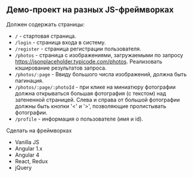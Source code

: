 ## Демо-проект на разных JS-фреймворках

Должен содержать страницы:

- `/` - стартовая страница.
- `/login` - страница входа в систему.
- `/register` - страница регистрации пользователя.
- `/photos` - страница с изображениями, загружаемыми по запросу https://jsonplaceholder.typicode.com/photos. Реализовать кэширование результатов запроса.
- `/photos/:page` - Ввиду большого числа изображений, должна быть пагинация.
- `/photos/:page/:photoId` - при клике на миниатюру фотографии должна открываться большая фотография (с текстом) над затененной страницей. Слева и справа от большой фотографии должны быть кнопки '<' и '>', позволяющие пролистывать фотографии.
- `/profile` - информация о пользователе (имя и id).

Сделать на фреймворках 

- Vanilla JS 
- Angular 1.x
- Angular 4 
- React, Redux
- jQuery 
